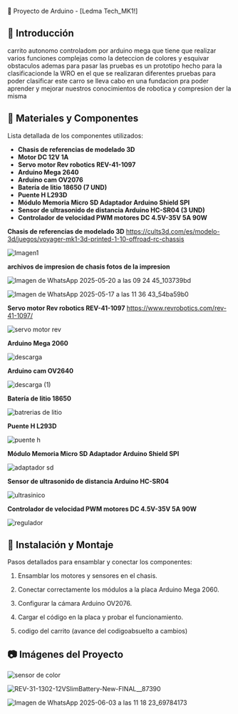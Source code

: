 🚀 Proyecto de Arduino - [Ledma Tech_MK1!]

## 📖 Introducción
carrito autonomo controladom por arduino mega que tiene que realizar varios funciones complejas como la deteccion de colores y esquivar 
obstaculos ademas para pasar las pruebas es un prototipo hecho para la clasificacionde la WRO en el que se realizaran
diferentes pruebas para poder clasificar 
este carro se lleva cabo en una fundacion pra poder aprender y mejorar nuestros conocimientos de robotica y compresion der la misma 


## 🔧 Materiales y Componentes
Lista detallada de los componentes utilizados:
- **Chasis de referencias de modelado 3D**
- **Motor DC 12V 1A**
- **Servo motor Rev robotics REV-41-1097**
- **Arduino Mega 2640**
- **Arduino cam OV2076**
- **Batería de litio 18650 (7 UND)**
- **Puente H L293D**
- **Módulo Memoria Micro SD Adaptador Arduino Shield SPI**
- **Sensor de ultrasonido de distancia Arduino HC-SR04 (3 UND)**
- **Controlador de velocidad PWM motores DC 4.5V-35V 5A 90W**


**Chasis de referencias de modelado 3D**
  https://cults3d.com/es/modelo-3d/juegos/voyager-mk1-3d-printed-1-10-offroad-rc-chassis

![Imagen1](https://github.com/user-attachments/assets/f2a3010a-b9ae-4fb4-b983-11a7d8c863ec)

**archivos de impresion de chasis fotos de la impresion**

![Imagen de WhatsApp 2025-05-20 a las 09 24 45_103739bd](https://github.com/user-attachments/assets/cd348690-413e-4cba-aaee-bd8124d99b3c)

![Imagen de WhatsApp 2025-05-17 a las 11 36 43_54ba59b0](https://github.com/user-attachments/assets/eca676e0-80c4-478e-9d03-1438da985e14)


**Servo motor Rev robotics REV-41-1097**
https://www.revrobotics.com/rev-41-1097/

![servo motor rev](https://github.com/user-attachments/assets/b42de167-ad23-4dbd-b86a-e949ff78e697)


**Arduino Mega 2060**

![descarga](https://github.com/user-attachments/assets/63b1213b-3a6c-4e2e-802f-76436bbadba5)

**Arduino cam OV2640**

![descarga (1)](https://github.com/user-attachments/assets/12fd795a-7a83-4307-b64f-ecd3a42b0802)

**Batería de litio 18650**

![batrerias de litio](https://github.com/user-attachments/assets/74d2a0b1-1fb8-4fd4-a26b-50ba482d4100)

**Puente H L293D**

![puente h](https://github.com/user-attachments/assets/74b50415-35cb-41c1-8fc4-b2f70ee2c634)

**Módulo Memoria Micro SD Adaptador Arduino Shield SPI**

![adaptador sd](https://github.com/user-attachments/assets/9da28bd9-b0fc-495d-b1a7-11de1e568101)

 **Sensor de ultrasonido de distancia Arduino HC-SR04**

![ultrasinico](https://github.com/user-attachments/assets/902c8c8b-0308-4dfd-9ffe-1c58e8a6bf10)

**Controlador de velocidad PWM motores DC 4.5V-35V 5A 90W**

![regulador](https://github.com/user-attachments/assets/452a675d-c2d1-484c-8777-c530555d7ff3)


## 🔨 Instalación y Montaje
Pasos detallados para ensamblar y conectar los componentes:
1. Ensamblar los motores y sensores en el chasis.
2. Conectar correctamente los módulos a la placa Arduino Mega 2060.
3. Configurar la cámara Arduino OV2076.
4. Cargar el código en la placa y probar el funcionamiento.
   
5. codigo del carrito (avance del codigoabsuelto a cambios)



## 📷 Imágenes del Proyecto








![sensor de color ](https://github.com/user-attachments/assets/ad0d0900-5da0-4351-b7b1-c4a1550e4126)

![REV-31-1302-12VSlimBattery-New-FINAL__87390](https://github.com/user-attachments/assets/818ae4ad-ad36-4a03-97f1-aa0ec1d8b731)




![Imagen de WhatsApp 2025-06-03 a las 11 18 23_69784173](https://github.com/user-attachments/assets/eab9610e-60d6-47f5-8467-b4cff3e96427)

